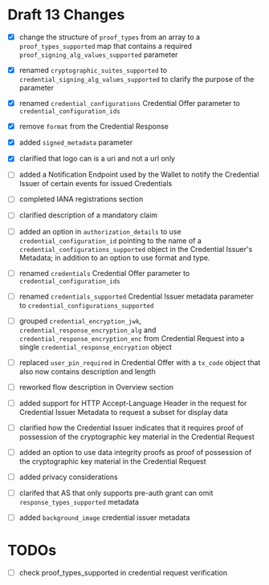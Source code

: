 # Draft 13 Changes

- [x] change the structure of `proof_types` from an array to a `proof_types_supported` map that contains a required `proof_signing_alg_values_supported` parameter
- [x] renamed `cryptographic_suites_supported` to `credential_signing_alg_values_supported` to clarify the purpose of the parameter
- [x] renamed `credential_configurations` Credential Offer parameter to `credential_configuration_ids`
- [x] remove `format` from the Credential Response
- [x] added `signed_metadata` parameter
- [x] clarified that logo can is a uri and not a url only

- [ ] added a Notification Endpoint used by the Wallet to notify the Credential Issuer of certain events for issued Credentials
- [ ] completed IANA registrations section
- [ ] clarified description of a mandatory claim
- [ ] added an option in `authorization_details` to use `credential_configuration_id` pointing to the name of a `credential_configurations_supported` object in the Credential Issuer's Metadata; in addition to an option to use format and type.
- [ ] renamed `credentials` Credential Offer parameter to `credential_configuration_ids`
- [ ] renamed `credentials_supported` Credential Issuer metadata parameter to `credential_configurations_supported`
- [ ] grouped `credential_encryption_jwk`, `credential_response_encryption_alg` and `credential_response_encryption_enc` from Credential Request into a single `credential_response_encryption` object
- [ ] replaced `user_pin_required` in Credential Offer with a `tx_code` object that also now contains description and length
- [ ] reworked flow description in Overview section
- [ ] added support for HTTP Accept-Language Header in the request for Credential Issuer Metadata to request a subset for display data
- [ ] clarified how the Credential Issuer indicates that it requires proof of possession of the cryptographic key material in the Credential Request
- [ ] added an option to use data integrity proofs as proof of possession of the cryptographic key material in the Credential Request
- [ ] added privacy considerations
- [ ] clarifed that AS that only supports pre-auth grant can omit `response_types_supported` metadata
- [ ] added `background_image` credential issuer metadata

# TODOs

- [ ] check proof_types_supported in credential request verification